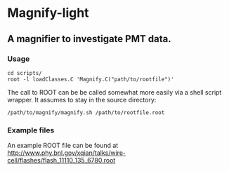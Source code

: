 # Magnify-light

## A magnifier to investigate PMT data.

### Usage

```
cd scripts/
root -l loadClasses.C 'Magnify.C("path/to/rootfile")'
```

The call to ROOT can be be called somewhat more easily via a shell
script wrapper.  It assumes to stay in the source directory:

```
/path/to/magnify/magnify.sh /path/to/rootfile.root
```

### Example files

An example ROOT file can be found at http://www.phy.bnl.gov/xqian/talks/wire-cell/flashes/flash_11110_135_6780.root

